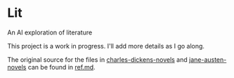 # Lit
An AI exploration of literature

This project is a work in progress. I'll add more details as I go along.

The original source for the files in [charles-dickens-novels](charles-dickens-novels) and [jane-austen-novels](jane-austen-novels) can be found in [ref.md](ref.md).
